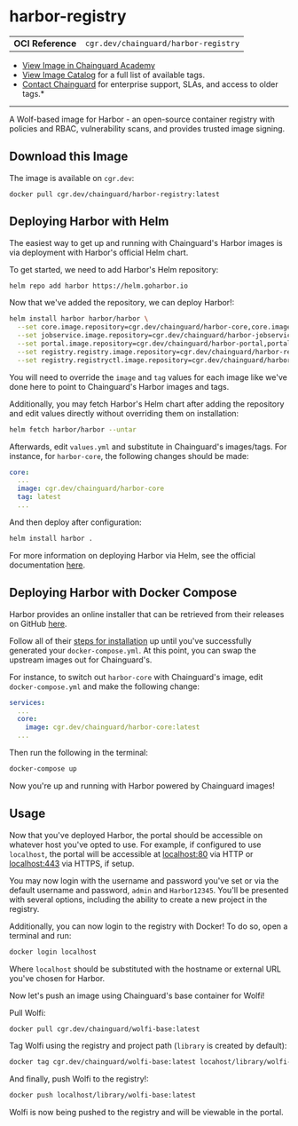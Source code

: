 <!--monopod:start-->
# harbor-registry
| | |
| - | - |
| **OCI Reference** | `cgr.dev/chainguard/harbor-registry` |


* [View Image in Chainguard Academy](https://edu.chainguard.dev/chainguard/chainguard-images/reference/harbor-registry/overview/)
* [View Image Catalog](https://console.enforce.dev/images/catalog) for a full list of available tags.
* [Contact Chainguard](https://www.chainguard.dev/chainguard-images) for enterprise support, SLAs, and access to older tags.*

---
<!--monopod:end-->

<!--overview:start-->
A Wolf-based image for Harbor - an open-source container registry with policies and RBAC, vulnerability scans, and provides trusted image signing.
<!--overview:end-->

<!--getting:start-->
## Download this Image
The image is available on `cgr.dev`:

```
docker pull cgr.dev/chainguard/harbor-registry:latest
```
<!--getting:end-->

<!--body:start-->
## Deploying Harbor with Helm

The easiest way to get up and running with Chainguard's Harbor images is via deployment with Harbor's official Helm chart.

To get started, we need to add Harbor's Helm repository:  

```bash
helm repo add harbor https://helm.goharbor.io
```

Now that we've added the repository, we can deploy Harbor!:

```bash
helm install harbor harbor/harbor \
  --set core.image.repository=cgr.dev/chainguard/harbor-core,core.image.tag=latest \
  --set jobservice.image.repository=cgr.dev/chainguard/harbor-jobservice,jobservice.image.tag=latest \
  --set portal.image.repository=cgr.dev/chainguard/harbor-portal,portal.image.tag=latest \
  --set registry.registry.image.repository=cgr.dev/chainguard/harbor-registry,registry.registry.image.tag=latest \
  --set registry.registryctl.image.repository=cgr.dev/chainguard/harbor-registryctl,registry.registryctl.image.tag=latest
```

You will need to override the `image` and `tag` values for each image like we've done here to point to Chainguard's Harbor images and tags.

Additionally, you may fetch Harbor's Helm chart after adding the repository and edit values directly without overriding them on installation:

```bash
helm fetch harbor/harbor --untar
```

Afterwards, edit `values.yml` and substitute in Chainguard's images/tags. For instance, for `harbor-core`, the following changes should be made:

```yaml
core:
  ...
  image: cgr.dev/chainguard/harbor-core
  tag: latest
  ...
```

And then deploy after configuration:

```bash
helm install harbor .
```

For more information on deploying Harbor via Helm, see the official documentation [here](https://goharbor.io/docs/1.10/install-config/harbor-ha-helm/).

## Deploying Harbor with Docker Compose

Harbor provides an online installer that can be retrieved from their releases on GitHub [here](https://github.com/goharbor/harbor/releases).

Follow all of their [steps for installation](https://goharbor.io/docs/1.10/install-config/download-installer/) up until you've successfully generated your `docker-compose.yml`. At this point, you can swap the upstream images out for Chainguard's.

For instance, to switch out `harbor-core` with Chainguard's image, edit `docker-compose.yml` and make the following change:

```yaml
services:
  ...
  core:
    image: cgr.dev/chainguard/harbor-core:latest
  ...
```

Then run the following in the terminal:

```bash
docker-compose up
```

Now you're up and running with Harbor powered by Chainguard images!

## Usage

Now that you've deployed Harbor, the portal should be accessible on whatever host you've opted to use. For example, if configured to use `localhost`, the portal will be accessible at [localhost:80](http://localhost) via HTTP or [localhost:443](https://localhost) via HTTPS, if setup.

You may now login with the username and password you've set or via the default username and password, `admin` and `Harbor12345`. You'll be presented with several options, including the ability to create a new project in the registry.

Additionally, you can now login to the registry with Docker! To do so, open a terminal and run:

```bash
docker login localhost
```

Where `localhost` should be substituted with the hostname or external URL you've chosen for Harbor.

Now let's push an image using Chainguard's base container for Wolfi!

Pull Wolfi:

```bash
docker pull cgr.dev/chainguard/wolfi-base:latest
```

Tag Wolfi using the registry and project path (`library` is created by default):

```bash
docker tag cgr.dev/chainguard/wolfi-base:latest locahost/library/wolfi-base:latest
```

And finally, push Wolfi to the registry!:

```bash
docker push localhost/library/wolfi-base:latest
```

Wolfi is now being pushed to the registry and will be viewable in the portal.

<!--body:end-->
